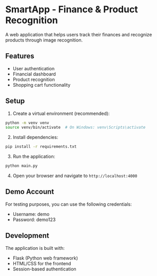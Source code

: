 # SmartApp - Finance & Product Recognition

A web application that helps users track their finances and recognize products through image recognition.

## Features

- User authentication
- Financial dashboard
- Product recognition
- Shopping cart functionality

## Setup

1. Create a virtual environment (recommended):
```bash
python -m venv venv
source venv/bin/activate  # On Windows: venv\Scripts\activate
```

2. Install dependencies:
```bash
pip install -r requirements.txt
```

3. Run the application:
```bash
python main.py
```

4. Open your browser and navigate to `http://localhost:4000`

## Demo Account

For testing purposes, you can use the following credentials:
- Username: demo
- Password: demo123

## Development

The application is built with:
- Flask (Python web framework)
- HTML/CSS for the frontend
- Session-based authentication
